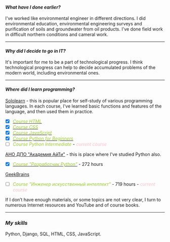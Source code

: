 #### _What have I done earlier?_

I've worked like environmental engineer in different directions.
I did environmental education, environmental engineering surveys 
and purification of soils and groundwater from oil products.
I've done field work in difficult northern conditions and cameral work.

---

#### _Why did I decide to go in IT?_

It's important for me to be a part of technological progress.
I think technological progress can help to decide accumulated
problems of the modern world, including environmental ones.

---

#### _Where did I learn programming?_

[Sololearn] - this is popular place for self-study of various
programming languages. In each course, I've learned basic functions and features of the language, 
and then used them in practice.

- [X] [<font color='yellowgreen'>_Course HTML_</font>](HTML.JPG)
- [X] [<font color='yellowgreen'>_Course CSS_</font>](CSS.JPG) 
- [X] [<font color='yellowgreen'>_Course JavaScript_</font>](JavaScript.JPG) 
- [X] [<font color='yellowgreen'>_Course Python for Beginners_</font>](Python%20for%20Begginers.PNG)
- [ ] <font color='yellowgreen'>_Course Python Intermediate_</font> - <font color='pink'>_current course_</font>

[АНО ДПО "Академия АйТи"] - this is place where I've studied Python also.

- [X] [<font color='yellowgreen'>_Course "Разработчик Python"_</font>](Diploma.pdf) - 272 hours

[GeekBrains]

- [ ] <font color='yellowgreen'>_Course "Инженер искусственный интеллект"_</font> - 719 hours - <font color='pink'>_current course_</font>

If I don’t have enough materials, or some topics are not very clear,
I turn to numerous Internet resources and YouTube and of course books.

---

### _My skills_

Python, Django, SQL, HTML, CSS, JavaScript.

[Sololearn]: <https://www.sololearn.com/home>
[АНО ДПО "Академия АйТи"]: <https://academyit.ru/courses/pp_python/>
[GeekBrains]: <https://gb.ru/geek_university/analyst/ai-engineer-dp>